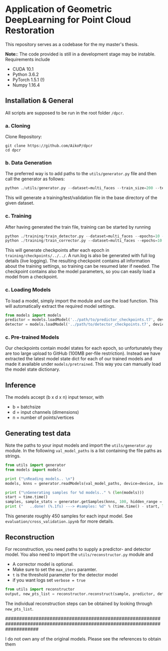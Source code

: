 # Application of Geometric DeepLearning for Point Cloud Restoration

This repository serves as a codebase for the my master's thesis.

**Note:**: 
The code provided is still in a development stage may be instable.
Requirements include
* CUDA 10.1
* Python 3.6.2
* PyTorch 1.5.1 (!)
* Numpy 1.16.4

## Installation & General

All scripts are supposed to be run in the root folder `/dpcr`.

### a. Cloning

Clone Repository:

```git
git clone https://github.com/AikoP/dpcr
cd dpcr
```

### b. Data Generation

The preferred way is to add paths to the `utils/generator.py` file and then call the generator as follows:

```python
python ./utils/generator.py --dataset=multi_faces --train_size=200 --test_size=20 --val_size=100 --h_min=3 --h_max=16 --n_min=3 --n_max=11
```

This will generate a training/test/validation file in the base directory of the given dataset.

### c. Training

After having generated the train file, training can be started by running

```python
python ./training/train_detector.py --dataset=multi_faces --epochs=10 --batch_size=4 --lr=0.0005 --model=cnet
python ./training/train_corrector.py --dataset=multi_faces --epochs=10 --batch_size=4 --lr=0.0005 --model=cnet
```

This will generate checkpoints after each epoch in `training/checkpoints/../../`.
A run.log is also be generated with full log details (live logging).
The resulting checkpoint contains all information about the training settings, so training can be resumed later if needed.
The checkpoint contains also the model parameters, so you can easily load a model from a checkpoint.

### c. Loading Models

To load a model, simply import the module and use the load function.
This will automatically extract the required model settings.

```python
from models import models
predictor = models.loadModel('../path/to/predictor_checkpoints.t7', device=device)
detector = models.loadModel('../path/to/detector_checkpoints.t7', device=device)
```

### c. Pre-trained Models

Our checkpoints contain model states for each epoch, so unfortunately they are too large upload to GitHub (100MB per-file restriction).
Instead we have extracted the latest model state dict for each of our trained models and made it available under `models/pretrained`.
This way you can manually load the model state dictionary.

## Inference

The models accept (b x d x n) input tensor, with
* b = batchsize
* d = input channels (dimensions)
* n = number of points/vertices

## Generating test data

Note the paths to your input models and import the `utils/generator.py` module.
In the following `val_model_paths` is a list containing the file paths as strings.

```python
from utils import generator
from models import models

print ("\nReading models.. \n")
models, knns = generator.readModels(val_model_paths, device=device, incrementKNNid = False)

print ("\nGenerating samples for %d models.." % (len(models)))
start = time.time()
samples, sample_stats = generator.getSamples(knns, 100, hidden_range = (3,6), iteration_range = (3,6))
print ("   ..done! (%.1fs) ---> #samples: %d" % (time.time() - start, len(samples)))
```

This generate roughly 450 samples for each input model.
See `evaluation/cross_validation.ipynb` for more details.

## Reconstruction

For reconstruction, you need paths to supply a predictor- and detector model.
You also need to import the `utils/reconstructor.py` module and

* A corrector model is optional.
* Make sure to set the `max_iters` paramter.
* `t` is the threshold parameter for the detector model
* if you want logs set `verbose = true`

```python
from utils import reconstructor
output, new_pts_list = reconstructor.reconstruct(sample, predictor, detector, corrector=corrector, corrector_stage=5, max_iters=10, t=0.9, verbose=True)
```

The individual reconstruction steps can be obtained by looking through `new_pts_list`.

############################################################################################################################

I do not own any of the original models. Please see the references to obtain them